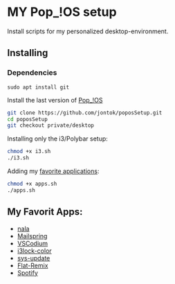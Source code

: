 # MY Pop_!OS setup

Install scripts for my personalized desktop-environment.


## Installing

### Dependencies
`sudo apt install git`

Install the last version of [Pop_!OS](https://pop.system76.com/)

```bash
git clone https://github.com/jontok/poposSetup.git
cd poposSetup
git checkout private/desktop
```

Installing only the i3/Polybar setup:

```bash
chmod +x i3.sh
./i3.sh
```
Adding my [favorite applications](#my-favorit-apps):
```bash
chmod +x apps.sh
./apps.sh
```

## My Favorit Apps:
- [nala](https://gitlab.com/volian/nala)
- [Mailspring](https://getmailspring.com/)
- [VSCodium](https://vscodium.com/)
- [i3lock-color](https://github.com/Raymo111/i3lock-color)
- [sys-update](https://github.com/jontok/sys-update/)
- [Flat-Remix](https://github.com/daniruiz/flat-remix)
- [Spotify](https://www.spotify.com/)